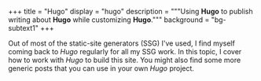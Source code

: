 +++
title = "Hugo"
display = "hugo"
description = """Using **Hugo** to publish writing about **Hugo** while
customizing **Hugo**."""
background = "bg-subtext1"
+++

Out of most of the static-site generators (SSG) I've used, I find myself coming
back to *Hugo* regularly for all my SSG work. In this topic, I cover how to work
with *Hugo* to build this site. You might also find some more generic posts that
you can use in your own *Hugo* project.
